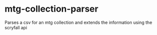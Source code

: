 # mtg-collection-parser
Parses a csv for an mtg collection and extends the information using the scryfall api
